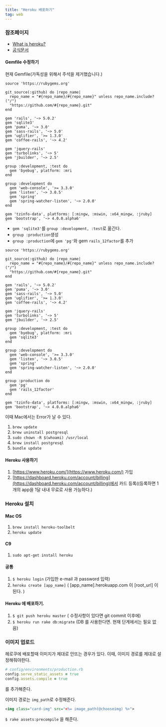 ```yaml
---
title: "Heroku 배포하기"
tag: web
---
```


### 참조페이지
- [What is heroku?](https://www.heroku.com/what)
- [공식문서](https://devcenter.heroku.com/articles/getting-started-with-rails4)

#### Gemfile 수정하기

현재 Gemfile(가독성을 위해서 주석을 제거했습니다.)

```
source 'https://rubygems.org'

git_source(:github) do |repo_name|
  repo_name = "#{repo_name}/#{repo_name}" unless repo_name.include?("/")
  "https://github.com/#{repo_name}.git"
end

gem 'rails', '~> 5.0.2'
gem 'sqlite3'
gem 'puma', '~> 3.0'
gem 'sass-rails', '~> 5.0'
gem 'uglifier', '>= 1.3.0'
gem 'coffee-rails', '~> 4.2'

gem 'jquery-rails'
gem 'turbolinks', '~> 5'
gem 'jbuilder', '~> 2.5'

group :development, :test do
  gem 'byebug', platform: :mri
end

group :development do
  gem 'web-console', '>= 3.3.0'
  gem 'listen', '~> 3.0.5'
  gem 'spring'
  gem 'spring-watcher-listen', '~> 2.0.0'
end

gem 'tzinfo-data', platforms: [:mingw, :mswin, :x64_mingw, :jruby]
gem 'bootstrap', '~> 4.0.0.alpha6'
```

- `gem 'sqlite3'`를 `group :development, :test`로 옮긴다.
- `group :production`생성
- `group :production`에 `gem 'pg'`와 gem `rails_12factor`를 추가

```
source 'https://rubygems.org'

git_source(:github) do |repo_name|
  repo_name = "#{repo_name}/#{repo_name}" unless repo_name.include?("/")
  "https://github.com/#{repo_name}.git"
end

gem 'rails', '~> 5.0.2'
gem 'puma', '~> 3.0'
gem 'sass-rails', '~> 5.0'
gem 'uglifier', '>= 1.3.0'
gem 'coffee-rails', '~> 4.2'

gem 'jquery-rails'
gem 'turbolinks', '~> 5'
gem 'jbuilder', '~> 2.5'

group :development, :test do
  gem 'byebug', platform: :mri
  gem 'sqlite3'
end

group :development do
  gem 'web-console', '>= 3.3.0'
  gem 'listen', '~> 3.0.5'
  gem 'spring'
  gem 'spring-watcher-listen', '~> 2.0.0'
end

group :production do
  gem 'pg'
  gem 'rails_12factor'
end

gem 'tzinfo-data', platforms: [:mingw, :mswin, :x64_mingw, :jruby]
gem 'bootstrap', '~> 4.0.0.alpha6'
```

이때 Mac에서는 Error가 날 수 있다.

1. `brew update`
2. `brew uninstall postgresql`
3. `sudo chown -R $(whoami) /usr/local`
4. `brew install postgresql`
5. `bundle update`

#### Heroku 사용하기

1. [https://www.heroku.com/](https://www.heroku.com/) 가입
2. [https://dashboard.heroku.com/account/billing](https://dashboard.heroku.com/account/billing)에서 카드 등록((등록하면 1개의 app을 1달 내내 무료로 사용 가능하다.)

### Heroku 설치

#### Mac OS

1. `brew install heroku-toolbelt`
2. `heroku update`

#### C9

1. `sudo apt-get install heroku`

#### 공통
1. `$ heroku login` (가입한 e-mail 과 password 입력)
2. `heroku create [app_name]` ( [app_name].herokuapp.com 이 [root_url] 이 된다. )

#### Heroku 에 배포하기.

1. `$ git push heroku master` ( 수정사항이 있다면 git commit 이후에)
2. `$ heroku run rake db:migrate` (DB 를 사용한다면. 현재 단계에서는 필요 없음)


### 이미지 업로드

헤로쿠에 배포할때 이미지가 제대로 안뜨는 경우가 있다. 이때, 이미지 경로를 제대로 설정해줘야한다.

```ruby
# config/environments/production.rb
config.serve_static_assets = true
config.assets.compile = true
```
를 추가해준다.

이미지 경로는 `img_path`로 수정해준다.

```xml
<img class="card-img" src="<%= image_path(@chooseimg) %>">
```

`$ rake assets:precompile` 을 해준다.
